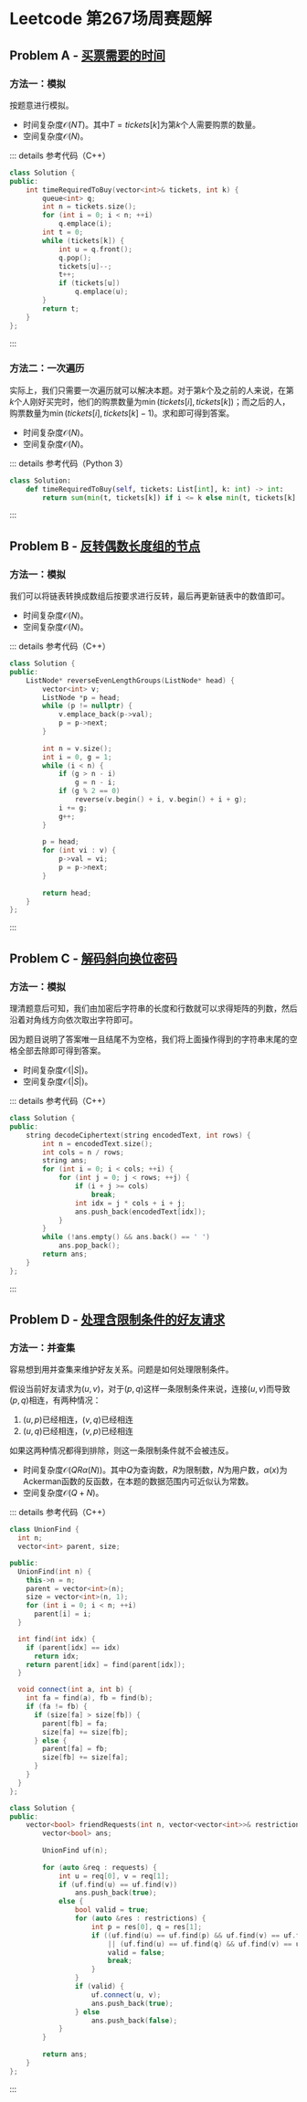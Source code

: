 # Leetcode 第267场周赛题解

## Problem A - [买票需要的时间](https://leetcode.cn/problems/time-needed-to-buy-tickets/)

### 方法一：模拟

按题意进行模拟。

- 时间复杂度$\mathcal{O}(NT)$。其中$T=tickets[k]$为第$k$个人需要购票的数量。
- 空间复杂度$\mathcal{O}(N)$。

::: details 参考代码（C++）

```cpp
class Solution {
public:
    int timeRequiredToBuy(vector<int>& tickets, int k) {
        queue<int> q;
        int n = tickets.size();
        for (int i = 0; i < n; ++i)
            q.emplace(i);
        int t = 0;
        while (tickets[k]) {
            int u = q.front();
            q.pop();
            tickets[u]--;
            t++;
            if (tickets[u])
                q.emplace(u);
        }
        return t;
    }
};
```

:::

### 方法二：一次遍历

实际上，我们只需要一次遍历就可以解决本题。对于第$k$个及之前的人来说，在第$k$个人刚好买完时，他们的购票数量为$\min(tickets[i],tickets[k])$；而之后的人，购票数量为$\min(tickets[i],tickets[k]-1)$。求和即可得到答案。

- 时间复杂度$\mathcal{O}(N)$。
- 空间复杂度$\mathcal{O}(N)$。

::: details 参考代码（Python 3）

```python
class Solution:
    def timeRequiredToBuy(self, tickets: List[int], k: int) -> int:
        return sum(min(t, tickets[k]) if i <= k else min(t, tickets[k] - 1) for i, t in enumerate(tickets))
```

:::

## Problem B - [反转偶数长度组的节点](https://leetcode.cn/problems/reverse-nodes-in-even-length-groups/)

### 方法一：模拟

我们可以将链表转换成数组后按要求进行反转，最后再更新链表中的数值即可。

- 时间复杂度$\mathcal{O}(N)$。
- 空间复杂度$\mathcal{O}(N)$。

::: details 参考代码（C++）

```cpp
class Solution {
public:
    ListNode* reverseEvenLengthGroups(ListNode* head) {
        vector<int> v;
        ListNode *p = head;
        while (p != nullptr) {
            v.emplace_back(p->val);
            p = p->next;
        }
        
        int n = v.size();
        int i = 0, g = 1;
        while (i < n) {
            if (g > n - i)
                g = n - i;
            if (g % 2 == 0)
                reverse(v.begin() + i, v.begin() + i + g);
            i += g;
            g++;
        }
        
        p = head;
        for (int vi : v) {
            p->val = vi;
            p = p->next;
        }
        
        return head;
    }
};
```

:::

## Problem C - [解码斜向换位密码](https://leetcode.cn/problems/decode-the-slanted-ciphertext/)

### 方法一：模拟

理清题意后可知，我们由加密后字符串的长度和行数就可以求得矩阵的列数，然后沿着对角线方向依次取出字符即可。

因为题目说明了答案唯一且结尾不为空格，我们将上面操作得到的字符串末尾的空格全部去除即可得到答案。

- 时间复杂度$\mathcal{O}(|S|)$。
- 空间复杂度$\mathcal{O}(|S|)$。

::: details 参考代码（C++）

```cpp
class Solution {
public:
    string decodeCiphertext(string encodedText, int rows) {
        int n = encodedText.size();
        int cols = n / rows;
        string ans;
        for (int i = 0; i < cols; ++i) {
            for (int j = 0; j < rows; ++j) {
                if (i + j >= cols)
                    break;
                int idx = j * cols + i + j;
                ans.push_back(encodedText[idx]);
            }
        }
        while (!ans.empty() && ans.back() == ' ')
            ans.pop_back();
        return ans;
    }
};
```

:::

## Problem D - [处理含限制条件的好友请求](https://leetcode.cn/problems/process-restricted-friend-requests/)

### 方法一：并查集

容易想到用并查集来维护好友关系。问题是如何处理限制条件。

假设当前好友请求为$(u,v)$，对于$(p,q)$这样一条限制条件来说，连接$(u,v)$而导致$(p,q)$相连，有两种情况：

1. $(u,p)$已经相连，$(v,q)$已经相连
2. $(u,q)$已经相连，$(v,p)$已经相连

如果这两种情况都得到排除，则这一条限制条件就不会被违反。

- 时间复杂度$\mathcal{O}(QR\alpha(N))$。其中$Q$为查询数，$R$为限制数，$N$为用户数，$\alpha(x)$为Ackerman函数的反函数，在本题的数据范围内可近似认为常数。
- 空间复杂度$\mathcal{O}(Q+N)$。

::: details 参考代码（C++）

```cpp
class UnionFind {
  int n;
  vector<int> parent, size;

public:
  UnionFind(int n) {
    this->n = n;
    parent = vector<int>(n);
    size = vector<int>(n, 1);
    for (int i = 0; i < n; ++i)
      parent[i] = i;
  }

  int find(int idx) {
    if (parent[idx] == idx)
      return idx;
    return parent[idx] = find(parent[idx]);
  }

  void connect(int a, int b) {
    int fa = find(a), fb = find(b);
    if (fa != fb) {
      if (size[fa] > size[fb]) {
        parent[fb] = fa;
        size[fa] += size[fb];
      } else {
        parent[fa] = fb;
        size[fb] += size[fa];
      }
    }
  }
};

class Solution {
public:
    vector<bool> friendRequests(int n, vector<vector<int>>& restrictions, vector<vector<int>>& requests) {
        vector<bool> ans;
        
        UnionFind uf(n);
        
        for (auto &req : requests) {
            int u = req[0], v = req[1];
            if (uf.find(u) == uf.find(v))
                ans.push_back(true);
            else {
                bool valid = true;
                for (auto &res : restrictions) {
                    int p = res[0], q = res[1];
                    if ((uf.find(u) == uf.find(p) && uf.find(v) == uf.find(q))
                        || (uf.find(u) == uf.find(q) && uf.find(v) == uf.find(p))) {
                        valid = false;
                        break;
                    }
                }
                if (valid) {
                    uf.connect(u, v);
                    ans.push_back(true);
                } else
                    ans.push_back(false);
            }
        }
        
        return ans;
    }
};
```

:::

<Utterances />
